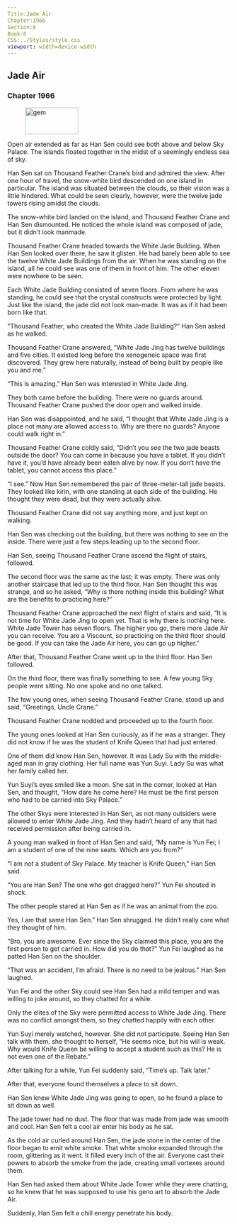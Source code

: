 ```yaml
---
Title:Jade Air 
Chapter:1966 
Section:8 
Book:6 
CSS:../Styles/style.css 
viewport: width=device-width
---
```

  
## Jade Air
### Chapter 1966
  
<figure>
	<img src="../Images/gem.gif" alt="gem" id="gem" width="120" height="60" />
</figure>
  

  
Open air extended as far as Han Sen could see both above and below Sky Palace. The islands floated together in the midst of a seemingly endless sea of sky.

Han Sen sat on Thousand Feather Crane’s bird and admired the view. After one hour of travel, the snow-white bird descended on one island in particular. The island was situated between the clouds, so their vision was a little hindered. What could be seen clearly, however, were the twelve jade towers rising amidst the clouds.

The snow-white bird landed on the island, and Thousand Feather Crane and Han Sen dismounted. He noticed the whole island was composed of jade, but it didn’t look manmade.

Thousand Feather Crane headed towards the White Jade Building. When Han Sen looked over there, he saw it glisten. He had barely been able to see the twelve White Jade Buildings from the air. When he was standing on the island, all he could see was one of them in front of him. The other eleven were nowhere to be seen.

Each White Jade Building consisted of seven floors. From where he was standing, he could see that the crystal constructs were protected by light. Just like the island, the jade did not look man-made. It was as if it had been born like that.

“Thousand Feather, who created the White Jade Building?” Han Sen asked as he walked.

Thousand Feather Crane answered, “White Jade Jing has twelve buildings and five cities. It existed long before the xenogeneic space was first discovered. They grew here naturally, instead of being built by people like you and me.”

“This is amazing.” Han Sen was interested in White Jade Jing.

They both came before the building. There were no guards around. Thousand Feather Crane pushed the door open and walked inside.

Han Sen was disappointed, and he said, “I thought that White Jade Jing is a place not many are allowed access to. Why are there no guards? Anyone could walk right in.”

Thousand Feather Crane coldly said, “Didn’t you see the two jade beasts outside the door? You can come in because you have a tablet. If you didn’t have it, you’d have already been eaten alive by now. If you don’t have the tablet, you cannot access this place.”

“I see.” Now Han Sen remembered the pair of three-meter-tall jade beasts. They looked like kirin, with one standing at each side of the building. He thought they were dead, but they were actually alive.

Thousand Feather Crane did not say anything more, and just kept on walking.

Han Sen was checking out the building, but there was nothing to see on the inside. There were just a few steps leading up to the second floor.

Han Sen, seeing Thousand Feather Crane ascend the flight of stairs, followed.

The second floor was the same as the last; it was empty. There was only another staircase that led up to the third floor. Han Sen thought this was strange, and so he asked, “Why is there nothing inside this building? What are the benefits to practicing here?”

Thousand Feather Crane approached the next flight of stairs and said, “It is not time for White Jade Jing to open yet. That is why there is nothing here. White Jade Tower has seven floors. The higher you go, there more Jade Air you can receive. You are a Viscount, so practicing on the third floor should be good. If you can take the Jade Air here, you can go up higher.”

After that, Thousand Feather Crane went up to the third floor. Han Sen followed.

On the third floor, there was finally something to see. A few young Sky people were sitting. No one spoke and no one talked.

The few young ones, when seeing Thousand Feather Crane, stood up and said, “Greetings, Uncle Crane.”

Thousand Feather Crane nodded and proceeded up to the fourth floor.

The young ones looked at Han Sen curiously, as if he was a stranger. They did not know if he was the student of Knife Queen that had just entered.

One of them did know Han Sen, however. It was Lady Su with the middle-aged man in gray clothing. Her full name was Yun Suyi. Lady Su was what her family called her.

Yun Suyi’s eyes smiled like a moon. She sat in the corner, looked at Han Sen, and thought, “How dare he come here? He must be the first person who had to be carried into Sky Palace.”

The other Skys were interested in Han Sen, as not many outsiders were allowed to enter White Jade Jing. And they hadn’t heard of any that had received permission after being carried in.

A young man walked in front of Han Sen and said, “My name is Yun Fei; I am a student of one of the nine seats. Which are you from?”

“I am not a student of Sky Palace. My teacher is Knife Queen,” Han Sen said.

“You are Han Sen? The one who got dragged here?” Yun Fei shouted in shock.

The other people stared at Han Sen as if he was an animal from the zoo.

Yes, I am that same Han Sen.” Han Sen shrugged. He didn’t really care what they thought of him.

“Bro, you are awesome. Ever since the Sky claimed this place, you are the first person to get carried in. How did you do that?” Yun Fei laughed as he patted Han Sen on the shoulder.

“That was an accident, I’m afraid. There is no need to be jealous.” Han Sen laughed.

Yun Fei and the other Sky could see Han Sen had a mild temper and was willing to joke around, so they chatted for a while.

Only the elites of the Sky were permitted access to White Jade Jing. There was no conflict amongst them, so they chatted happily with each other.

Yun Suyi merely watched, however. She did not participate. Seeing Han Sen talk with them, she thought to herself, “He seems nice, but his will is weak. Why would Knife Queen be willing to accept a student such as this? He is not even one of the Rebate.”

After talking for a while, Yun Fei suddenly said, “Time’s up. Talk later.”

After that, everyone found themselves a place to sit down.

Han Sen knew White Jade Jing was going to open, so he found a place to sit down as well.

The jade tower had no dust. The floor that was made from jade was smooth and cool. Han Sen felt a cool air enter his body as he sat.

As the cold air curled around Han Sen, the jade stone in the center of the floor began to emit white smoke. That white smoke expanded through the room, glittering as it went. It filled every inch of the air. Everyone cast their powers to absorb the smoke from the jade, creating small vortexes around them.

Han Sen had asked them about White Jade Tower while they were chatting, so he knew that he was supposed to use his geno art to absorb the Jade Air.

Suddenly, Han Sen felt a chill energy penetrate his body.